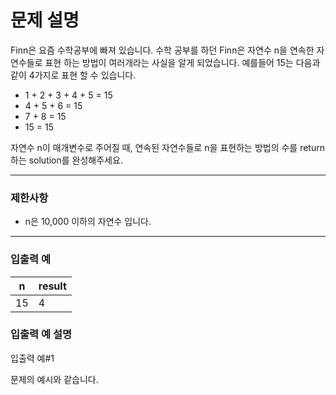 # 문제 설명

Finn은 요즘 수학공부에 빠져 있습니다. 수학 공부를 하던 Finn은 자연수 n을 연속한 자연수들로 표현 하는 방법이 여러개라는 사실을 알게 되었습니다. 예를들어 15는 다음과 같이 4가지로 표현 할 수 있습니다.

-   1 + 2 + 3 + 4 + 5 = 15
-   4 + 5 + 6 = 15
-   7 + 8 = 15
-   15 = 15

자연수 n이 매개변수로 주어질 때, 연속된 자연수들로 n을 표현하는 방법의 수를 return하는 solution를 완성해주세요.

---

### 제한사항

-   n은 10,000 이하의 자연수 입니다.

---

### 입출력 예

| n   | result |
| --- | ------ |
| 15  | 4      |

### 입출력 예 설명

입출력 예#1

문제의 예시와 같습니다.
